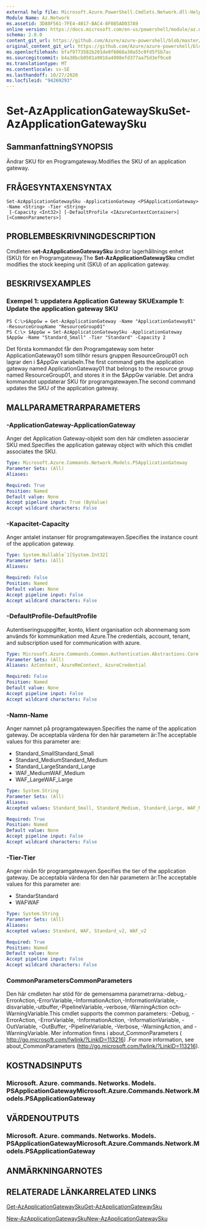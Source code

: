 ```yaml
---
external help file: Microsoft.Azure.PowerShell.Cmdlets.Network.dll-Help.xml
Module Name: Az.Network
ms.assetid: 3D88F561-7FE4-4017-BAC4-8F085AD037A9
online version: https://docs.microsoft.com/en-us/powershell/module/az.network/set-azapplicationgatewaysku
schema: 2.0.0
content_git_url: https://github.com/Azure/azure-powershell/blob/master/src/Network/Network/help/Set-AzApplicationGatewaySku.md
original_content_git_url: https://github.com/Azure/azure-powershell/blob/master/src/Network/Network/help/Set-AzApplicationGatewaySku.md
ms.openlocfilehash: bfaf9773582b201de8f6066a30a55c0fd5f5b7ac
ms.sourcegitcommit: b4a38bcb0501a9016a4998efd377aa75d3ef9ce8
ms.translationtype: MT
ms.contentlocale: sv-SE
ms.lasthandoff: 10/27/2020
ms.locfileid: "94269293"
---
```

# <span data-ttu-id="b4e1c-101">Set-AzApplicationGatewaySku</span><span class="sxs-lookup"><span data-stu-id="b4e1c-101">Set-AzApplicationGatewaySku</span></span>

## <span data-ttu-id="b4e1c-102">Sammanfattning</span><span class="sxs-lookup"><span data-stu-id="b4e1c-102">SYNOPSIS</span></span>
<span data-ttu-id="b4e1c-103">Ändrar SKU för en Programgateway.</span><span class="sxs-lookup"><span data-stu-id="b4e1c-103">Modifies the SKU of an application gateway.</span></span>

## <span data-ttu-id="b4e1c-104">FRÅGESYNTAXEN</span><span class="sxs-lookup"><span data-stu-id="b4e1c-104">SYNTAX</span></span>

```
Set-AzApplicationGatewaySku -ApplicationGateway <PSApplicationGateway> -Name <String> -Tier <String>
 [-Capacity <Int32>] [-DefaultProfile <IAzureContextContainer>] [<CommonParameters>]
```

## <span data-ttu-id="b4e1c-105">PROBLEMBESKRIVNING</span><span class="sxs-lookup"><span data-stu-id="b4e1c-105">DESCRIPTION</span></span>
<span data-ttu-id="b4e1c-106">Cmdleten **set-AzApplicationGatewaySku** ändrar lagerhållnings enhet (SKU) för en Programgateway.</span><span class="sxs-lookup"><span data-stu-id="b4e1c-106">The **Set-AzApplicationGatewaySku** cmdlet modifies the stock keeping unit (SKU) of an application gateway.</span></span>

## <span data-ttu-id="b4e1c-107">BESKRIVS</span><span class="sxs-lookup"><span data-stu-id="b4e1c-107">EXAMPLES</span></span>

### <span data-ttu-id="b4e1c-108">Exempel 1: uppdatera Application Gateway SKU</span><span class="sxs-lookup"><span data-stu-id="b4e1c-108">Example 1: Update the application gateway SKU</span></span>
```
PS C:\>$AppGw = Get-AzApplicationGateway -Name "ApplicationGateway01" -ResourceGroupName "ResourceGroup01"
PS C:\> $AppGw = Set-AzApplicationGatewaySku -ApplicationGateway $AppGw -Name "Standard_Small" -Tier "Standard" -Capacity 2
```

<span data-ttu-id="b4e1c-109">Det första kommandot får den Programgateway som heter ApplicationGateway01 som tillhör resurs gruppen ResourceGroup01 och lagrar den i $AppGw variabeln.</span><span class="sxs-lookup"><span data-stu-id="b4e1c-109">The first command gets the application gateway named ApplicationGateway01 that belongs to the resource group named ResourceGroup01, and stores it in the $AppGw variable.</span></span>
<span data-ttu-id="b4e1c-110">Det andra kommandot uppdaterar SKU för programgatewayen.</span><span class="sxs-lookup"><span data-stu-id="b4e1c-110">The second command updates the SKU of the application gateway.</span></span>

## <span data-ttu-id="b4e1c-111">MALLPARAMETRAR</span><span class="sxs-lookup"><span data-stu-id="b4e1c-111">PARAMETERS</span></span>

### <span data-ttu-id="b4e1c-112">-ApplicationGateway</span><span class="sxs-lookup"><span data-stu-id="b4e1c-112">-ApplicationGateway</span></span>
<span data-ttu-id="b4e1c-113">Anger det Application Gateway-objekt som den här cmdleten associerar SKU med.</span><span class="sxs-lookup"><span data-stu-id="b4e1c-113">Specifies the application gateway object with which this cmdlet associates the SKU.</span></span>

```yaml
Type: Microsoft.Azure.Commands.Network.Models.PSApplicationGateway
Parameter Sets: (All)
Aliases:

Required: True
Position: Named
Default value: None
Accept pipeline input: True (ByValue)
Accept wildcard characters: False
```

### <span data-ttu-id="b4e1c-114">-Kapacitet</span><span class="sxs-lookup"><span data-stu-id="b4e1c-114">-Capacity</span></span>
<span data-ttu-id="b4e1c-115">Anger antalet instanser för programgatewayen.</span><span class="sxs-lookup"><span data-stu-id="b4e1c-115">Specifies the instance count of the application gateway.</span></span>

```yaml
Type: System.Nullable`1[System.Int32]
Parameter Sets: (All)
Aliases:

Required: False
Position: Named
Default value: None
Accept pipeline input: False
Accept wildcard characters: False
```

### <span data-ttu-id="b4e1c-116">-DefaultProfile</span><span class="sxs-lookup"><span data-stu-id="b4e1c-116">-DefaultProfile</span></span>
<span data-ttu-id="b4e1c-117">Autentiseringsuppgifter, konto, klient organisation och abonnemang som används för kommunikation med Azure.</span><span class="sxs-lookup"><span data-stu-id="b4e1c-117">The credentials, account, tenant, and subscription used for communication with azure.</span></span>

```yaml
Type: Microsoft.Azure.Commands.Common.Authentication.Abstractions.Core.IAzureContextContainer
Parameter Sets: (All)
Aliases: AzContext, AzureRmContext, AzureCredential

Required: False
Position: Named
Default value: None
Accept pipeline input: False
Accept wildcard characters: False
```

### <span data-ttu-id="b4e1c-118">-Namn</span><span class="sxs-lookup"><span data-stu-id="b4e1c-118">-Name</span></span>
<span data-ttu-id="b4e1c-119">Anger namnet på programgatewayen.</span><span class="sxs-lookup"><span data-stu-id="b4e1c-119">Specifies the name of the application gateway.</span></span>
<span data-ttu-id="b4e1c-120">De acceptabla värdena för den här parametern är:</span><span class="sxs-lookup"><span data-stu-id="b4e1c-120">The acceptable values for this parameter are:</span></span>
- <span data-ttu-id="b4e1c-121">Standard_Small</span><span class="sxs-lookup"><span data-stu-id="b4e1c-121">Standard_Small</span></span>
- <span data-ttu-id="b4e1c-122">Standard_Medium</span><span class="sxs-lookup"><span data-stu-id="b4e1c-122">Standard_Medium</span></span>
- <span data-ttu-id="b4e1c-123">Standard_Large</span><span class="sxs-lookup"><span data-stu-id="b4e1c-123">Standard_Large</span></span>
- <span data-ttu-id="b4e1c-124">WAF_Medium</span><span class="sxs-lookup"><span data-stu-id="b4e1c-124">WAF_Medium</span></span>
- <span data-ttu-id="b4e1c-125">WAF_Large</span><span class="sxs-lookup"><span data-stu-id="b4e1c-125">WAF_Large</span></span>

```yaml
Type: System.String
Parameter Sets: (All)
Aliases:
Accepted values: Standard_Small, Standard_Medium, Standard_Large, WAF_Medium, WAF_Large, Standard_v2, WAF_v2

Required: True
Position: Named
Default value: None
Accept pipeline input: False
Accept wildcard characters: False
```

### <span data-ttu-id="b4e1c-126">-Tier</span><span class="sxs-lookup"><span data-stu-id="b4e1c-126">-Tier</span></span>
<span data-ttu-id="b4e1c-127">Anger nivån för programgatewayen.</span><span class="sxs-lookup"><span data-stu-id="b4e1c-127">Specifies the tier of the application gateway.</span></span>
<span data-ttu-id="b4e1c-128">De acceptabla värdena för den här parametern är:</span><span class="sxs-lookup"><span data-stu-id="b4e1c-128">The acceptable values for this parameter are:</span></span>
- <span data-ttu-id="b4e1c-129">Standar</span><span class="sxs-lookup"><span data-stu-id="b4e1c-129">Standard</span></span>
- <span data-ttu-id="b4e1c-130">WAF</span><span class="sxs-lookup"><span data-stu-id="b4e1c-130">WAF</span></span>

```yaml
Type: System.String
Parameter Sets: (All)
Aliases:
Accepted values: Standard, WAF, Standard_v2, WAF_v2

Required: True
Position: Named
Default value: None
Accept pipeline input: False
Accept wildcard characters: False
```

### <span data-ttu-id="b4e1c-131">CommonParameters</span><span class="sxs-lookup"><span data-stu-id="b4e1c-131">CommonParameters</span></span>
<span data-ttu-id="b4e1c-132">Den här cmdleten har stöd för de gemensamma parametrarna:-debug,-ErrorAction,-ErrorVariable,-InformationAction,-InformationVariable,-disvariable,-utbuffer,-PipelineVariable,-verbose,-WarningAction och-WarningVariable.</span><span class="sxs-lookup"><span data-stu-id="b4e1c-132">This cmdlet supports the common parameters: -Debug, -ErrorAction, -ErrorVariable, -InformationAction, -InformationVariable, -OutVariable, -OutBuffer, -PipelineVariable, -Verbose, -WarningAction, and -WarningVariable.</span></span> <span data-ttu-id="b4e1c-133">Mer information finns i about_CommonParameters ( http://go.microsoft.com/fwlink/?LinkID=113216) .</span><span class="sxs-lookup"><span data-stu-id="b4e1c-133">For more information, see about_CommonParameters (http://go.microsoft.com/fwlink/?LinkID=113216).</span></span>

## <span data-ttu-id="b4e1c-134">KOSTNADS</span><span class="sxs-lookup"><span data-stu-id="b4e1c-134">INPUTS</span></span>

### <span data-ttu-id="b4e1c-135">Microsoft. Azure. commands. Networks. Models. PSApplicationGateway</span><span class="sxs-lookup"><span data-stu-id="b4e1c-135">Microsoft.Azure.Commands.Network.Models.PSApplicationGateway</span></span>

## <span data-ttu-id="b4e1c-136">VÄRDEN</span><span class="sxs-lookup"><span data-stu-id="b4e1c-136">OUTPUTS</span></span>

### <span data-ttu-id="b4e1c-137">Microsoft. Azure. commands. Networks. Models. PSApplicationGateway</span><span class="sxs-lookup"><span data-stu-id="b4e1c-137">Microsoft.Azure.Commands.Network.Models.PSApplicationGateway</span></span>

## <span data-ttu-id="b4e1c-138">ANMÄRKNINGAR</span><span class="sxs-lookup"><span data-stu-id="b4e1c-138">NOTES</span></span>

## <span data-ttu-id="b4e1c-139">RELATERADE LÄNKAR</span><span class="sxs-lookup"><span data-stu-id="b4e1c-139">RELATED LINKS</span></span>

[<span data-ttu-id="b4e1c-140">Get-AzApplicationGatewaySku</span><span class="sxs-lookup"><span data-stu-id="b4e1c-140">Get-AzApplicationGatewaySku</span></span>](./Get-AzApplicationGatewaySku.md)

[<span data-ttu-id="b4e1c-141">New-AzApplicationGatewaySku</span><span class="sxs-lookup"><span data-stu-id="b4e1c-141">New-AzApplicationGatewaySku</span></span>](./New-AzApplicationGatewaySku.md)



